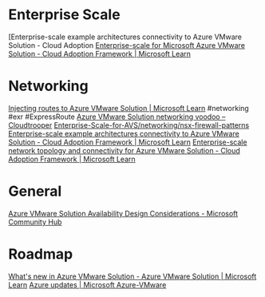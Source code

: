 
# Enterprise Scale
[Enterprise-scale example architectures connectivity to Azure VMware Solution - Cloud Adoption 
[Enterprise-scale for Microsoft Azure VMware Solution - Cloud Adoption Framework | Microsoft Learn](https://learn.microsoft.com/en-us/azure/cloud-adoption-framework/scenarios/azure-vmware/enterprise-scale-landing-zone)

# Networking
[Injecting routes to Azure VMware Solution | Microsoft Learn](https://learn.microsoft.com/en-us/azure/route-server/vmware-solution-default-route)
#networking #exr #ExpressRoute
[Azure VMware Solution networking voodoo – Cloudtrooper](https://blog.cloudtrooper.net/2022/05/16/azure-vmware-solution-networking-voodoo/)
[Enterprise-Scale-for-AVS/networking/nsx-firewall-patterns](https://github.com/Azure/Enterprise-Scale-for-AVS/tree/main/networking/nsx-firewall-patterns)
[Enterprise-scale example architectures connectivity to Azure VMware Solution - Cloud Adoption Framework | Microsoft Learn](https://learn.microsoft.com/en-us/azure/cloud-adoption-framework/scenarios/azure-vmware/example-architectures)
[Enterprise-scale network topology and connectivity for Azure VMware Solution - Cloud Adoption Framework | Microsoft Learn](https://learn.microsoft.com/en-us/azure/cloud-adoption-framework/scenarios/azure-vmware/eslz-network-topology-connectivity)

# General
[Azure VMware Solution Availability Design Considerations - Microsoft Community Hub](https://techcommunity.microsoft.com/t5/azure-migration-and/azure-vmware-solution-availability-design-considerations/ba-p/3682915)

# Roadmap
[What's new in Azure VMware Solution - Azure VMware Solution | Microsoft Learn](https://learn.microsoft.com/en-us/azure/azure-vmware/azure-vmware-solution-platform-updates?msclkid=42674c24d08211ecba7b3bb8a45dcc47)
[Azure updates | Microsoft Azure-VMware](https://azure.microsoft.com/en-us/updates/?product=azure-vmware)
